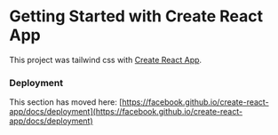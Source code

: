 # Getting Started with Create React App

This project was tailwind css with [Create React App](https://github.com/facebook/create-react-app).




### Deployment

This section has moved here: [https://facebook.github.io/create-react-app/docs/deployment](https://facebook.github.io/create-react-app/docs/deployment)
